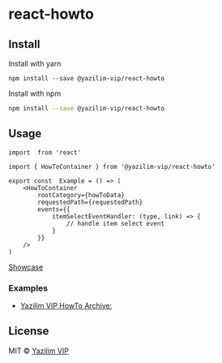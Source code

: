 # react-howto
## Install
Install with yarn
```yarn
npm install --save @yazilim-vip/react-howto
```
Install with npm
```bash
npm install --save @yazilim-vip/react-howto
```

## Usage

```tsx
import  from 'react'

import { HowToContainer } from '@yazilim-vip/react-howto'

export const  Example = () => (
    <HowToContainer
        rootCategory={howToData}
        requestedPath={requestedPath}
        events={{
            itemSelectEventHandler: (type, link) => {
                // handle item select event 
            }
        }}
    />
)
```
[Showcase](https://react-howto.yazilim.vip/showcase)
### Examples
* [Yazilim VIP HowTo Archive:](https://howto.yazilim.vip) 

## License

MIT © [Yazilim VIP](https://github.com/yazilim-vip/react-howto)
